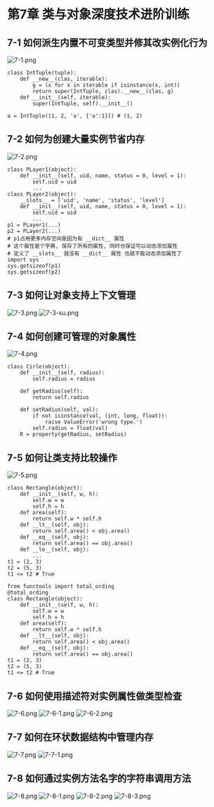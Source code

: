 # 第7章 类与对象深度技术进阶训练
## 7-1 如何派生内置不可变类型并修其改实例化行为 
![7-1.png](https://ooo.0o0.ooo/2017/11/12/5a082c664e9cd.png)
```
class IntTuple(tuple):
    def __new__(clas, iterable):
        g = (x for x in iterable if isinstance(x, int))
        return super(IntTuple, clas).__new__(clas, g)
    def __init__(self, iterable):
        super(IntTuple, self).__init__()

a = IntTuple([1, 2, 'a', {'a':1}]) # (1, 2)
```
## 7-2 如何为创建大量实例节省内存 
![7-2.png](https://ooo.0o0.ooo/2017/11/12/5a082d29184ef.png)
```
class PLayer1(object):
    def __init__(self, uid, name, status = 0, level = 1):
        self.uid = uid
        ...
class PLayer2(object):
    __slots__ = ['uid', 'name', 'status', 'level']
    def __init__(self, uid, name, status = 0, level = 1):
        self.uid = uid
        ...
p1 = PLayer1(...)
p2 = PLayer2(...)
# p1占用更多内存空间是因为有 __dict__ 属性
# 这个属性是个字典, 保存了所有的属性, 同时也保证可以动态添加属性
# 定义了 __slots__ 就没有 __dict__ 属性 也就不能动态添加属性了
import sys
sys.getsizeof(p1)
sys.getsizeof(p2)

```

## 7-3 如何让对象支持上下文管理 
![7-3.png](https://ooo.0o0.ooo/2017/11/12/5a0830946e89d.png)
![7-3-su.png](https://ooo.0o0.ooo/2017/11/12/5a0830aaa2f3f.png)

## 7-4 如何创建可管理的对象属性 
![7-4.png](https://ooo.0o0.ooo/2017/11/12/5a083338a17aa.png)
```
class Cirle(object):
    def __init__(self, radius):
        self.radius = radius
        
    def getRadius(self):
        return self.radius

    def setRadius(self, val):
        if not isinstance(val, (int, long, float)):
            raise ValueError('wrong type.')
        self.radius = float(val)
    R = property(getRadius, setRadius)
```

## 7-5 如何让类支持比较操作 
![7-5.png](https://ooo.0o0.ooo/2017/11/12/5a0833ccd34f7.png)
```
class Rectangle(object):
    def __init__(self, w, h):
        self.w = w
        self.h = h
    def area(self):
        return self.w * self.h
    def __lt__(self, obj):
        return self.area() < obj.area()
    def __eq__(self, obj):
        return self.area() == obj.area()
    def __le__(self, obj):
        ...
t1 = (2, 3)
t2 = (5, 3)
t1 <= t2 # True
```
```
from functools import total_ording
@total_ording
class Rectangle(object):
    def __init__(self, w, h):
        self.w = w
        self.h = h
    def area(self):
        return self.w * self.h
    def __lt__(self, obj):
        return self.area() < obj.area()
    def __eq__(self, obj):
        return self.area() == obj.area()
t1 = (2, 3)
t2 = (5, 3)
t1 <= t2 # True
```

## 7-6 如何使用描述符对实例属性做类型检查 
![7-6.png](https://ooo.0o0.ooo/2017/11/12/5a08360608a5f.png)
![7-6-1.png](https://ooo.0o0.ooo/2017/11/12/5a08385ebe677.png)
![7-6-2.png](https://ooo.0o0.ooo/2017/11/12/5a0838571681a.png)

## 7-7 如何在环状数据结构中管理内存 
![7-7.png](https://ooo.0o0.ooo/2017/11/12/5a083a391ba5a.png)
![7-7-1.png](https://ooo.0o0.ooo/2017/11/12/5a083a389cad4.png)

## 7-8 如何通过实例方法名字的字符串调用方法
![7-8.png](https://ooo.0o0.ooo/2017/11/12/5a083af737ff4.png)
![7-8-1.png](https://ooo.0o0.ooo/2017/11/12/5a083b66b245d.png)
![7-8-2.png](https://ooo.0o0.ooo/2017/11/12/5a083b662a13a.png)
![7-8-3.png](https://ooo.0o0.ooo/2017/11/12/5a083bb992337.png)